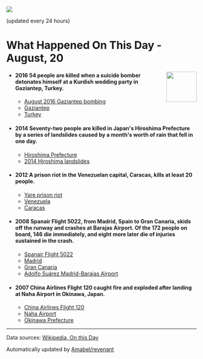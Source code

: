 <img src="https://img.shields.io/badge/last%20updated%20at-2020--08--20%2000%3A09%20(UTC)-brightgreen?style=for-the-badge">

(updated every 24 hours)

# What Happened On This Day - August, 20

<img align="right" src="https://user-images.githubusercontent.com/12688422/87848414-3e9d0800-c91b-11ea-84df-7ebcb2c52b8d.png" width="80px">

- #### 2016 54 people are killed when a suicide bomber detonates himself at a Kurdish wedding party in Gaziantep, Turkey.

  - [August 2016 Gaziantep bombing](https://wikipedia.org/wiki/August_2016_Gaziantep_bombing)
  - [Gaziantep](https://wikipedia.org/wiki/Gaziantep)
  - [Turkey](https://wikipedia.org/wiki/Turkey)

- #### 2014 Seventy-two people are killed in Japan's Hiroshima Prefecture by a series of landslides caused by a month's worth of rain that fell in one day.

  - [Hiroshima Prefecture](https://wikipedia.org/wiki/Hiroshima_Prefecture)
  - [2014 Hiroshima landslides](https://wikipedia.org/wiki/2014_Hiroshima_landslides)

- #### 2012 A prison riot in the Venezuelan capital, Caracas, kills at least 20 people.

  - [Yare prison riot](https://wikipedia.org/wiki/Yare_prison_riot)
  - [Venezuela](https://wikipedia.org/wiki/Venezuela)
  - [Caracas](https://wikipedia.org/wiki/Caracas)

- #### 2008 Spanair Flight 5022, from Madrid, Spain to Gran Canaria, skids off the runway and crashes at Barajas Airport. Of the 172 people on board, 146 die immediately, and eight more later die of injuries sustained in the crash.

  - [Spanair Flight 5022](https://wikipedia.org/wiki/Spanair_Flight_5022)
  - [Madrid](https://wikipedia.org/wiki/Madrid)
  - [Gran Canaria](https://wikipedia.org/wiki/Gran_Canaria)
  - [Adolfo Suárez Madrid-Barajas Airport](https://wikipedia.org/wiki/Adolfo_Su%C3%A1rez_Madrid%E2%80%93Barajas_Airport)

- #### 2007 China Airlines Flight 120 caught fire and exploded after landing at Naha Airport in Okinawa, Japan.

  - [China Airlines Flight 120](https://wikipedia.org/wiki/China_Airlines_Flight_120)
  - [Naha Airport](https://wikipedia.org/wiki/Naha_Airport)
  - [Okinawa Prefecture](https://wikipedia.org/wiki/Okinawa_Prefecture)
---

Data sources: [Wikipedia, On this Day](https://byabbe.se/on-this-day/)

Automatically updated by [Amabel/revenant](https://github.com/Amabel/revenant)